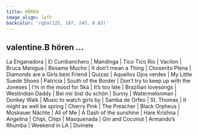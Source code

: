 ```yaml
---
title: HÖREN
image_align: left
backcolor: 'rgba(125, 187, 245, 0.83)'
---
```


## **valentine.B  hören …**
La Enganadora | El Cumbanchero | Mandinga | Tico Tico Rio | Vacilon | Bruca  Manigua | Besame Mucho | It don’t mean a Thing | Choserito Plena | Diamonds are a Girls best Friend | Quizaz | Aquellos Ojos verdes | My Little Suede Shoes | Patricia | South of the Border | Don’t try to keep up with the Joneses | I’m in the mood for Ska | It’s too late | Brazilian lovesongs | Westindian Daddy | Bei mir bist du schön | Sunny | Watermelonman | Donkey Walk | Music to watch girls by | Samba de Orfeo | St. Thomas | It might as well be spring | Cherry  Pink | The  Preacher | Black Orpheus | Moskauer Nächte | All of Me | A Dash of the sunshine | Hare Krishna | Angelina | Chipi, Chipi | Masquenada | Gin and Coconut | Armando’s Rhumba | Weekend in LA | Divinete